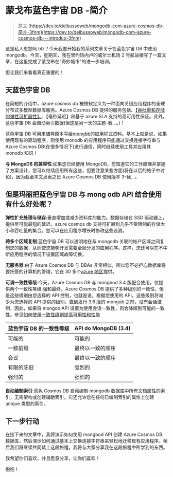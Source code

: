 # 蒙戈布蓝色宇宙 DB -简介

> 原文:[https://dev.to/delbussoweb/mongodb-com-azure-cosmos-db-简介-3fnm](https://dev.to/delbussoweb/mongodb-com-azure-cosmos-db---introduo-3fnm)

这是私人恩怨吗 blz？今天我要开始我的系列文章关于在蓝色宇宙 DB 中使用 mongodb。今天，星期天，我在里约热内卢的威尔士机场 2 号航站楼写了一篇文章，在这里完成了蒙戈布在"奇妙城市"的进一步培训。

但让我们来看看真正重要的！

## [](#azure-cosmos-db)天蓝色宇宙 DB

在简短的介绍中，azure cosmos db 被微软定义为一种面向关键应用程序的全球分布式多模型数据库服务。Azure Cosmos DB 提供的服务包括、[【吞吐量和存储的弹性可扩展性】、](https://docs.microsoft.com/pt-br/azure/cosmos-db/partition-data)、【毫秒延迟】和基于 azure SLA 支持的高可用性保证。此外，蓝色宇宙 DB 会自动索引数据(但这是另一天的主题-我...。)！

蓝色宇宙 DB 可用来储存原本写给[mongbb](https://docs.mongodb.com/manual/introduction/)的应用程式资料。基本上就是说，如果使用现有的驱动程序，则使用 monodb 的应用程序只能通过交换连接字符串与 Azure Cosmos DB(在很多情况下)进行通信，同时继续使用工具并应用其 monodb 知识！

**与 MongoDB 的兼容性**:如果您已经使用 MongoDB，您知道它的工作原理并掌握了方案设计，您可以继续应用所有这些，但要注意某些方面(将在以后的帖子中讨论)，因为截至本文发表之日 Azure Cosmos DB 使用版本 3-我...。

## [](#mas-que-vantagem-maria-leva-em-utilizar-o-azure-cosmos-db-com-a-api-do-mongodb)但是玛丽把蓝色宇宙 DB 与 mong odb API 结合使用有什么好处呢？

**弹性扩充处理与储存**:垂直增加或减少资料库的能力。数据存储在 SSD 驱动器上，提供尽可能最短的延迟。azure cosmos db 支持可扩展到几乎不受限制的存储大小和吞吐量的集合。您可以在应用程序增长时修改这些设置。

**跨多个区域复制**:蓝色宇宙 DB 可以透明地在与 mongodb 关联的帐户区域之间复制您的数据，从而使您能够开发需要全局分发的应用程序。这样，您还可以在不中断应用程序的情况下设置区域故障切换。

**无服务器**:由于 Azure Cosmos DB 与 DBAs 非常相似，所以您不必担心数据库将要托管的计算机的管理，它在 30 多个[azure 地区](https://azure.microsoft.com/regions/services/)提供。

**可调一致性等级**:今天，Azure Cosmos DB 与 mongbod 3.4 版配合使用，仅提供两个一致性等级:强和最终。Azure Cosmos DB 提供了多种级别的一致性，但是这些级别由您选择的 API 控制，也就是说，根据您使用的 API，这些级别将减少为您选择的 API 提供的级别。直到发行 3.6 版的 mongob 之前，没有会话控制，因此，如果将 mongob API 设置为使用会话一致性，则会降级到可能的一致性。参见[如何使用一致性级别提高可用性和性能](https://docs.microsoft.com/pt-br/azure/cosmos-db/consistency-levels)

| 蓝色宇宙 DB 的一致性等级 | API do MongoDB (3.4) |
| --- | --- |
| 可能的 | 可能的 |
| 一致前缀 | 最终以一致的顺序 |
| 会议 | 最终以一致的顺序 |
| 有限的陈旧 | 强烈的 |
| 强烈的 | 强烈的 |

**自动编制索引**:蓝色 Cosmos DB 自动编制 mongodb 数据库中所有文档属性的索引，无需架构或创建辅助索引。它还允许您在任何已编制索引的属性上创建 unique 类型的索引。

## [](#pr%C3%B3ximos-passos)下一步行动

在接下来的文章中，我将演示如何使用 mongbod API 创建 Azure Cosmos DB 数据库，然后演示如何通过基本上交换连接字符串来轻松地迁移现有应用程序。稍后我们将继续共同踏上这段旅程，我将与大家分享我在这段旅程中所学到的东西。

我希望你们喜欢，并且愿意分享，让你们喜欢！

抱抱！